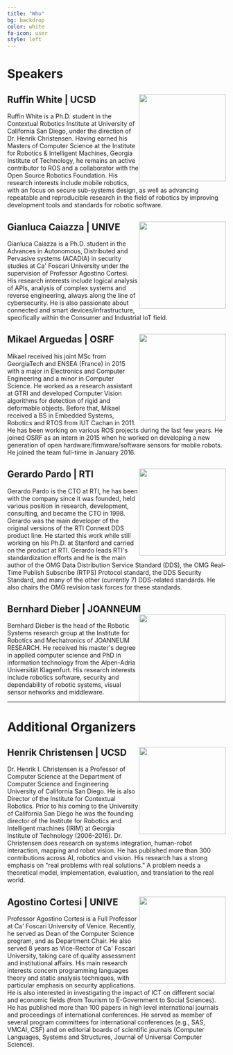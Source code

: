 ```yaml
---
title: "Who"
bg: backdrop
color: white
fa-icon: user
style: left
---
```


# Speakers

## Ruffin White | UCSD<img style="float: right;" src="{{ site.baseurl }}{{ post.url }}/img/bio/ruffin.jpg" width="200px">
Ruffin White is a Ph.D. student in the Contextual Robotics Institute at University of California San Diego, under the direction of Dr. Henrik Christensen. Having earned his Masters of Computer Science at the Institute for Robotics \& Intelligent Machines, Georgia Institute of Technology, he remains an active contributor to ROS and a collaborator with the Open Source Robotics Foundation.  His research interests include mobile robotics, with an focus on secure sub-systems design, as well as advancing repeatable and reproducible research in the field of robotics by improving development tools and standards for robotic software.

## Gianluca Caiazza | UNIVE<img style="float: right;" src="{{ site.baseurl }}{{ post.url }}/img/bio/gianluca.jpg" width="200px">
Gianluca Caiazza is a Ph.D. student in the Advances in Autonomous, Distributed and Pervasive systems (ACADIA) in security studies at Ca' Foscari University under the supervision of Professor Agostino Cortesi. His research interests include logical analysis of APIs, analysis of complex systems and reverse engineering, always along the line of cybersecurity. He is also passionate about connected and smart devices/infrastructure, specifically within the Consumer and Industrial IoT field.

## Mikael Arguedas | OSRF<img style="float: right;" src="{{ site.baseurl }}{{ post.url }}/img/bio/mikael.jpg" width="200px">
Mikael received his joint MSc from GeorgiaTech and ENSEA (France) in 2015 with a major in Electronics and Computer Engineering and a minor in Computer Science. He worked as a research assistant at GTRI and developed Computer Vision algorithms for detection of rigid and deformable objects. Before that, Mikael received a BS in Embedded Systems, Robotics and RTOS from IUT Cachan in 2011. He has been working on various ROS projects during the last few years. He joined OSRF as an intern in 2015 when he worked on developing a new generation of open hardware/firmware/software sensors for mobile robots. He joined the team full-time in January 2016.

## Gerardo Pardo | RTI<img style="float: right;" src="{{ site.baseurl }}{{ post.url }}/img/bio/gerardo.jpg" width="200px">
Gerardo Pardo is the CTO at RTI, he has been with the company since it was founded, held various position in research, development, consulting, and became the CTO in 1998. Gerardo was the main developer of the original versions of the RTI Connext DDS product line. He started this work while still working on his Ph.D. at Stanford and carried on the product at RTI. Gerardo leads RTI's standardization efforts and he is the main author of the OMG Data Distribution Service Standard (DDS), the OMG Real-Time Publish Subscribe (RTPS) Protocol standard, the DDS Security Standard, and many of the other (currently 7) DDS-related standards. He also chairs the OMG revision task forces for these standards.

## Bernhard Dieber | JOANNEUM<img style="float: right;" src="{{ site.baseurl }}{{ post.url }}/img/bio/bernhard.jpg" width="200px">
Bernhard Dieber is the head of the Robotic Systems research group at the Institute for Robotics and Mechatronics of JOANNEUM RESEARCH. He received his master's degree in applied computer science and PhD in information technology from the Alpen-Adria Universität Klagenfurt. His research interests include robotics software, security and dependability of robotic systems, visual sensor networks and middleware.

---

# Additional Organizers

## Henrik Christensen | UCSD<img style="float: right;" src="{{ site.baseurl }}{{ post.url }}/img/bio/henrik.jpg" width="200px">
Dr. Henrik I. Christensen is a Professor of Computer Science at the Department of Computer Science and Engineering University of California San Diego. He is also Director of the Institute for Contextual Robotics. Prior to his coming to the University of California San Diego he was the founding director of the Institute for Robotics and Intelligent machines (IRIM) at Georgia Institute of Technology (2006-2016). Dr. Christensen does research on systems integration, human-robot interaction, mapping and robot vision. He has published more than 300 contributions across AI, robotics and vision. His research has a strong emphasis on "real problems with real solutions." A problem needs a theoretical model, implementation, evaluation, and translation to the real world.

## Agostino Cortesi | UNIVE<img style="float: right;" src="{{ site.baseurl }}{{ post.url }}/img/bio/tino.jpg" width="200px">
Professor Agostino Cortesi is a Full Professor at Ca' Foscari University of Venice. Recently, he served as Dean of the Computer Science program, and as Department Chair. He also served 8 years as Vice-Rector of Ca' Foscari University, taking care of quality assessment and institutional affairs. His main research interests concern programming languages theory and static analysis techniques, with particular emphasis on security applications. He is also interested in investigating the impact of ICT on different social and economic fields (from Tourism to E-Government to Social Sciences). He has published more than 100 papers in high level international journals and proceedings of international conferences. He served as member of several program committees for international conferences (e.g., SAS, VMCAI, CSF) and on editorial boards of scientific journals (Computer Languages, Systems and Structures, Journal of Universal Computer Science).
